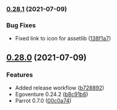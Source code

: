 ### [0.28.1](https://github.com/deep-entertainment/egoventure-game-template/compare/0.28.0...0.28.1) (2021-07-09)


### Bug Fixes

* Fixed link to icon for assetlib ([138f1a7](https://github.com/deep-entertainment/egoventure-game-template/commit/138f1a754dfe543040d078e3eaafab76fdb33704))



## [0.28.0](https://github.com/deep-entertainment/egoventure-game-template/compare/0.27.0...0.28.0) (2021-07-09)


### Features

* Added release workflow ([b728892](https://github.com/deep-entertainment/egoventure-game-template/commit/b72889230b6d8bfd7239a2ee4709eb93d0f0bdff))
* Egoventure 0.24.2 ([b8c91b6](https://github.com/deep-entertainment/egoventure-game-template/commit/b8c91b6f2651a61071c6274de2547930abe5c4ee))
* Parrot 0.7.0 ([00c0a74](https://github.com/deep-entertainment/egoventure-game-template/commit/00c0a7477527bcf370dfe508dfafb687f9205a47))
